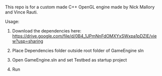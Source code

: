 This repo is for a custom made C++ OpenGL engine made by Nick Mallory and Vince Rauti.

Usage:

1. Download the dependencies here: https://drive.google.com/file/d/0B4_1JPmNnFdOMXYxSWxpa1pDZlE/view?usp=sharing

2. Place Dependencies folder outside root folder of GameEngine sln

3. Open GameEngine.sln and set Testbed as startup project

4. Run